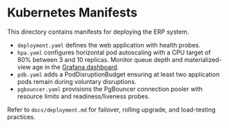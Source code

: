 # Kubernetes Manifests

This directory contains manifests for deploying the ERP system.

- `deployment.yaml` defines the web application with health probes.
- `hpa.yaml` configures horizontal pod autoscaling with a CPU target of 80% between 3 and 10 replicas. Monitor queue depth and materialized-view age in the [Grafana dashboard](https://example.com/grafana/erp).
- `pdb.yaml` adds a PodDisruptionBudget ensuring at least two application pods remain during voluntary disruptions.
- `pgbouncer.yaml` provisions the PgBouncer connection pooler with resource limits and readiness/liveness probes.

Refer to `docs/deployment.md` for failover, rolling upgrade, and load-testing practices.
